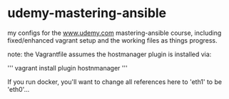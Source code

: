 # udemy-mastering-ansible

my configs for the www.udemy.com mastering-ansible course,
including fixed/enhanced vagrant setup and the working files
as things progress.

note: the Vagrantfile assumes the hostmanager plugin is installed via:

'''
vagrant install plugin hostnmanager
'''


If you run docker, you'll want to change all references here to 'eth1' to be 'eth0'...

